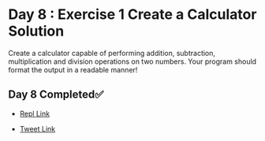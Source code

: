 # Day 8 : Exercise 1 Create a Calculator Solution

Create a calculator capable of performing addition, subtraction, multiplication and division operations on two numbers. Your program should format the output in a readable manner!

## Day 8 Completed✅ 

* [Repl Link](https://replit.com/@kishanrajput23/08-Day8-Exercise-1-Create-a-Calculator-Solution)

* [Tweet Link](https://twitter.com/kishan_rajput23/status/1599804590547144704?s=20&t=kjj1rcpFDzunnnwv3Q9RLw)
